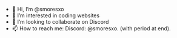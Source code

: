 - 👋 Hi, I’m @smoresxo
- 👀 I’m interested in coding websites
- 💞️ I’m looking to collaborate on Discord
- 📫 How to reach me: Discord: @smoresxo. (with period at end).
